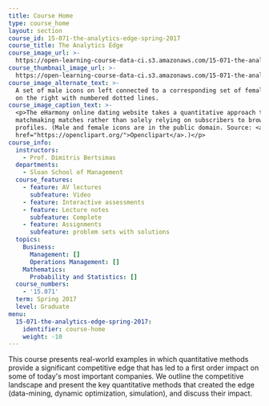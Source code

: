 ```yaml
---
title: Course Home
type: course_home
layout: section
course_id: 15-071-the-analytics-edge-spring-2017
course_title: The Analytics Edge
course_image_url: >-
  https://open-learning-course-data-ci.s3.amazonaws.com/15-071-the-analytics-edge-spring-2017/64a9c191dbc2c2d349db7f00f49cfcd2_MIT15-071S17.jpg
course_thumbnail_image_url: >-
  https://open-learning-course-data-ci.s3.amazonaws.com/15-071-the-analytics-edge-spring-2017/259767fe7f8ce9ade74d1f29372640ef_MIT15-071S17-th.jpg
course_image_alternate_text: >-
  A set of male icons on left connected to a corresponding set of female icons
  on the right with numbered dotted lines.
course_image_caption_text: >-
  <p>The eHarmony online dating website takes a quantitative approach to
  matchmaking matches rather than solely relying on subscribers to browse
  profiles. (Male and female icons are in the public domain. Source: <a
  href="https://openclipart.org/">Openclipart</a>.)</p>
course_info:
  instructors:
    - Prof. Dimitris Bertsimas
  departments:
    - Sloan School of Management
  course_features:
    - feature: AV lectures
      subfeature: Video
    - feature: Interactive assessments
    - feature: Lecture notes
      subfeature: Complete
    - feature: Assignments
      subfeature: problem sets with solutions
  topics:
    Business:
      Management: []
      Operations Management: []
    Mathematics:
      Probability and Statistics: []
  course_numbers:
    - '15.071'
  term: Spring 2017
  level: Graduate
menu:
  15-071-the-analytics-edge-spring-2017:
    identifier: course-home
    weight: -10
---
```

This course presents real-world examples in which quantitative methods provide a significant competitive edge that has led to a first order impact on some of today's most important companies. We outline the competitive landscape and present the key quantitative methods that created the edge (data-mining, dynamic optimization, simulation), and discuss their impact.
